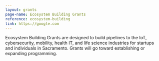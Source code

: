 ```yaml
---
layout: grants
page-name: Ecosystem Building Grants
reference: ecosystem-building
link: https://google.com
---
```


Ecosystem Building Grants are designed to build pipelines to the IoT, cybersecurity,
  mobility, health IT, and life science industries for startups and individuals in Sacramento.
  Grants will go toward establishing or expanding programming.
